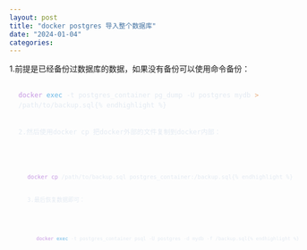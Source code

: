 ```yaml
---
layout: post
title: "docker postgres 导入整个数据库"
date: "2024-01-04"
categories: 
---
```

<p>1.前提是已经备份过数据库的数据，如果没有备份可以使用命令备份：</p>

<pre style="background:transparent; color:#e3eaf2; font-family:Consolas,Monaco,&quot;Andale Mono&quot;,&quot;Ubuntu Mono&quot;,monospace; hyphens:none; line-height:1.5; margin-bottom:0px; margin-left:0px; margin-right:0px; margin-top:0px; overflow-wrap:normal; overflow:auto; padding:1rem; tab-size:4; text-align:left; white-space:pre; width:100%; word-break:normal; word-spacing:normal">
<code><span style="color:#c699e3">docker</span> <span style="color:#6cb8e6">exec</span> -t postgres_container pg_dump -U postgres mydb <span style="color:#e9ae7e">&gt;</span> /path/to/backup.sql{% endhighlight %}

<p>2.然后使用docker cp 把docker外部的文件复制到docker内部：</p>

<pre style="background:transparent; color:#e3eaf2; font-family:Consolas,Monaco,&quot;Andale Mono&quot;,&quot;Ubuntu Mono&quot;,monospace; hyphens:none; line-height:1.5; margin-bottom:0px; margin-left:0px; margin-right:0px; margin-top:0px; overflow-wrap:normal; overflow:auto; padding:1rem; tab-size:4; text-align:left; white-space:pre; width:100%; word-break:normal; word-spacing:normal">
<code><span style="color:#c699e3">docker</span> <span style="color:#c699e3">cp</span> /path/to/backup.sql postgres_container:/backup.sql{% endhighlight %}

<p>3.最后恢复数据即可：</p>

<pre style="background:transparent; color:#e3eaf2; font-family:Consolas,Monaco,&quot;Andale Mono&quot;,&quot;Ubuntu Mono&quot;,monospace; hyphens:none; line-height:1.5; margin-bottom:0px; margin-left:0px; margin-right:0px; margin-top:0px; overflow-wrap:normal; overflow:auto; padding:1rem; tab-size:4; text-align:left; white-space:pre; width:100%; word-break:normal; word-spacing:normal">
<code><span style="color:#c699e3">docker</span> <span style="color:#6cb8e6">exec</span> -t postgres_container psql -U postgres -d mydb -f /backup.sql{% endhighlight %}

<div style="background:transparent; color:#e3eaf2; font-family:Consolas,Monaco,&quot;Andale Mono&quot;,&quot;Ubuntu Mono&quot;,monospace; hyphens:none; line-height:1.5; margin-bottom:0px; margin-left:0px; margin-right:0px; margin-top:0px; overflow-wrap:normal; overflow:auto; padding:1rem; tab-size:4; text-align:left; white-space:pre; width:100%; word-break:normal; word-spacing:normal">&nbsp;</div>

<div style="background:transparent; color:#e3eaf2; font-family:Consolas,Monaco,&quot;Andale Mono&quot;,&quot;Ubuntu Mono&quot;,monospace; hyphens:none; line-height:1.5; margin-bottom:0px; margin-left:0px; margin-right:0px; margin-top:0px; overflow-wrap:normal; overflow:auto; padding:1rem; tab-size:4; text-align:left; white-space:pre; width:100%; word-break:normal; word-spacing:normal">&nbsp;</div>

